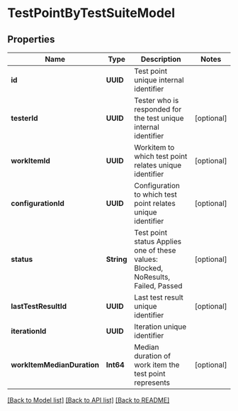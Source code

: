 # TestPointByTestSuiteModel

## Properties
Name | Type | Description | Notes
------------ | ------------- | ------------- | -------------
**id** | **UUID** | Test point unique internal identifier | 
**testerId** | **UUID** | Tester who is responded for the test unique internal identifier | [optional] 
**workItemId** | **UUID** | Workitem to which test point relates unique identifier | [optional] 
**configurationId** | **UUID** | Configuration to which test point relates unique identifier | [optional] 
**status** | **String** | Test point status   Applies one of these values: Blocked, NoResults, Failed, Passed | [optional] 
**lastTestResultId** | **UUID** | Last test result unique identifier | [optional] 
**iterationId** | **UUID** | Iteration unique identifier | 
**workItemMedianDuration** | **Int64** | Median duration of work item the test point represents | [optional] 

[[Back to Model list]](../README.md#documentation-for-models) [[Back to API list]](../README.md#documentation-for-api-endpoints) [[Back to README]](../README.md)


